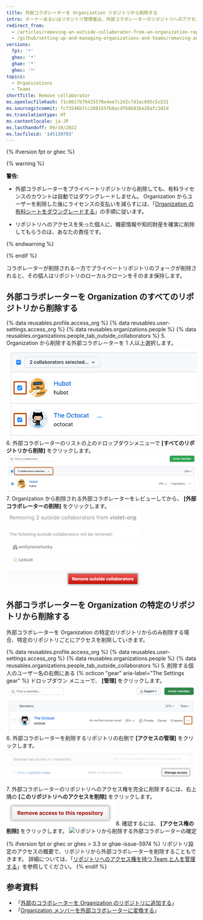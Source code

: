 ```yaml
---
title: 外部コラボレーターを Organization リポジトリから削除する
intro: オーナーあるいはリポジトリ管理者は、外部コラボレーターのリポジトリへのアクセスを削除できます。
redirect_from:
  - /articles/removing-an-outside-collaborator-from-an-organization-repository
  - /github/setting-up-and-managing-organizations-and-teams/removing-an-outside-collaborator-from-an-organization-repository
versions:
  fpt: '*'
  ghes: '*'
  ghae: '*'
  ghec: '*'
topics:
  - Organizations
  - Teams
shortTitle: Remove collaborator
ms.openlocfilehash: 71c8017b79425570e4ee7c2d2c7d3ac695c5c531
ms.sourcegitcommit: fcf3546b7cc208155fb8acdf68b81be28afc3d2d
ms.translationtype: HT
ms.contentlocale: ja-JP
ms.lasthandoff: 09/10/2022
ms.locfileid: '145130703'
---
```

{% ifversion fpt or ghec %}

{% warning %}

**警告:**
- 外部コラボレーターをプライベートリポジトリから削除しても、有料ライセンスのカウントは自動ではダウングレードしません。 Organization からユーザーを削除した後にライセンスの支払いを減らすには、「[Organization の有料シートをダウングレードする](/articles/downgrading-your-organization-s-paid-seats)」の手順に従います。

- リポジトリへのアクセスを失った個人に、機密情報や知的財産を確実に削除してもらうのは、あなたの責任です。

{% endwarning %}

{% endif %}

コラボレーターが削除される一方でプライベートリポジトリのフォークが削除されると、その個人はリポジトリのローカルクローンをそのまま保持します。

## 外部コラボレーターを Organization のすべてのリポジトリから削除する

{% data reusables.profile.access_org %} {% data reusables.user-settings.access_org %} {% data reusables.organizations.people %} {% data reusables.organizations.people_tab_outside_collaborators %}
5. Organization から削除する外部コラボレーターを 1 人以上選択します。
![2 人の外部コラボレーターが選択された外部コラボレーターのリスト](/assets/images/help/teams/list-of-outside-collaborators-selected-bulk.png)
6. 外部コラボレーターのリストの上のドロップダウンメニューで **[すべてのリポジトリから削除]** をクリックします。
![外部コラボレーターを削除するオプションのあるドロップダウン メニュー](/assets/images/help/teams/user-bulk-management-options-for-outside-collaborators.png)
7. Organization から削除される外部コラボレーターをレビューしてから、 **[外部コラボレーターの削除]** をクリックします。
  ![削除される外部コラボレーターのリストと [外部コラボレーターの削除] ボタン](/assets/images/help/teams/confirm-remove-outside-collaborators-bulk.png)

## 外部コラボレーターを Organization の特定のリポジトリから削除する

外部コラボレーターを Organization の特定のリポジトリからのみ削除する場合、特定のリポジトリごとにアクセスを削除していきます。

{% data reusables.profile.access_org %} {% data reusables.user-settings.access_org %} {% data reusables.organizations.people %} {% data reusables.organizations.people_tab_outside_collaborators %}
5. 削除する個人のユーザー名の右側にある {% octicon "gear" aria-label="The Settings gear" %} ドロップダウン メニューで、 **[管理]** をクリックします。
  ![[アクセスの管理] ボタン](/assets/images/help/organizations/member-manage-access.png)
6. 外部コラボレーターを削除するリポジトリの右側で **[アクセスの管理]** をクリックします。
![外部コラボレーターがアクセス権を持っているリポジトリの横にある [アクセスの管理] ボタンを選択](/assets/images/help/organizations/second-manage-access-selection-for-collaborator.png)
7. 外部コラボレーターのリポジトリへのアクセス権を完全に削除するには、右上隅の **[このリポジトリへのアクセスを削除]** をクリックします。
![[このリポジトリへのアクセスを削除] ボタン](/assets/images/help/organizations/remove-access-to-this-repository.png)
8. 確認するには、 **[アクセス権の削除]** をクリックします。
![リポジトリから削除する外部コラボレーターの確定](/assets/images/help/teams/confirm-remove-outside-collaborator-from-a-repository.png)

{% ifversion fpt or ghec or ghes > 3.3 or ghae-issue-5974 %} リポジトリ設定のアクセスの概要で、リポジトリから外部コラボレーターを削除することもできます。 詳細については、「[リポジトリへのアクセス権を持つ Team と人を管理する](/repositories/managing-your-repositorys-settings-and-features/managing-repository-settings/managing-teams-and-people-with-access-to-your-repository#removing-access-for-a-team-or-person)」を参照してください。
{% endif %}
## 参考資料

- 「[外部のコラボレーターを Organization のリポジトリに追加する](/articles/adding-outside-collaborators-to-repositories-in-your-organization)」
- 「[Organization メンバーを外部コラボレーターに変換する](/articles/converting-an-organization-member-to-an-outside-collaborator)」
